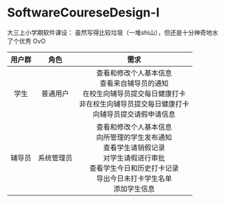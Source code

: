 # SoftwareCoureseDesign-I

大三上小学期软件课设：
虽然写得比较垃圾（一堆shi山），但还是十分神奇地水了个优秀  OvO

| 用户群 |    角色    |                             需求                             |
| :----: | :--------: | :----------------------------------------------------------: |
|  学生  |  普通用户  | 查看和修改个人基本信息<br/>		查看来自辅导员的通知<br/>		在校生向辅导员提交每日健康打卡<br/>		非在校生向辅导员提交每日健康打卡<br/>		向辅导员提交请假申请信息 |
| 辅导员 | 系统管理员 | 查看和修改个人基本信息<br/>		向所管理的学生发布通知<br/>		查看学生请销假记录<br/>		对学生请假进行审批<br/>		查看学生今日和历史打卡记录<br/>		导出今日未打卡学生名单<br/>		添加学生信息 |


